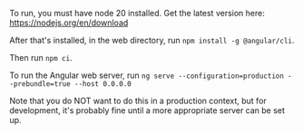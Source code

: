 To run, you must have node 20 installed. Get the latest version here: https://nodejs.org/en/download

After that's installed, in the web directory, run `npm install -g @angular/cli`.

Then run `npm ci`.

To run the Angular web server, run `ng serve --configuration=production --prebundle=true --host 0.0.0.0`

Note that you do NOT want to do this in a production context, but for development, it's probably fine until a more appropriate server can be set up.

